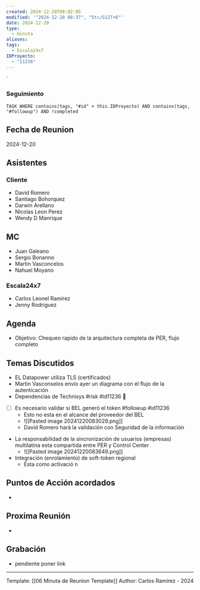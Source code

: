 ```yaml
---
created: 2024-12-20T08:02:05
modified: '"2024-12-20 08:37", "5tc/G12T+6"'
date: 2024-12-20
type:
  - minuta
aliases: 
tags:
  - Escala24x7
IDProyecto:
  - "11236"
---
```


`

### Seguimiento


 ```dataview
TASK WHERE contains(tags, "#id" + this.IDProyecto) AND contains(tags, "#followup") AND !completed
```


## Fecha de Reunion
2024-12-20

## Asistentes

### Cliente
* David Romero
* Santiago Bohorquez
* Darwin Arellano
* Nicolas Leon Perez
* Wendy D Manrique

## MC
- Juan Galeano
- Sergio Bonanno
- Martin Vasconcelos
- Nahuel Moyano
### Escala24x7
- Carlos Leonel Ramírez
- Jenny Rodriguez 

## Agenda
* Objetivo: Chequeo rapido de la arquitectura completa de PER, flujo completo
## Temas Discutidos
*  EL Datapower utiliza TLS (certificados)
* Martin Vasconselos envio ayer un diagrama con el flujo de la autenticación
* Dependencias de Technisys #risk #id11236 🚩 
* [ ] Es necesario validar si BEL generó el token #followup #id11236
	- Esto no esta en el alcance del proveedor del BEL
	- ![[Pasted image 20241220083029.png]]
	- David Romero hará la validación con Seguridad de la información
- La responsabilidad de la sincronización de usuarios (empresas) multilatina esta compartida entre PER y Control Center
	- ![[Pasted image 20241220083649.png]]
- Integración (enrolamiento) de soft-token regional
	- Esta como activació n 


## Puntos de Acción acordados
- 

## Proxima Reunión
*   

## Grabación
- pendiente poner link
---
Template: [[06 Minuta de Reunion Template]]
Author: Carlos Ramírez - 2024
